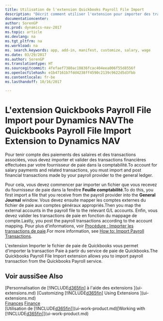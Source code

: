 ```yaml
---
title: Utilisation de l'extension Quickbooks Payroll File Import
description: "Décrit comment utiliser l'extension pour importer des transactions de salaire et de paie à partir du service de paie de Quickbooks."
documentationcenter: 
author: SorenGP
ms.prod: dynamics-nav-2017
ms.topic: article
ms.devlang: na
ms.tgt_pltfrm: na
ms.workload: na
ms. search.keywords: app, add-in, manifest, customize, salary, wage
ms.date: 03/29/2017
ms.author: SorenGP
ms.translationtype: HT
ms.sourcegitcommit: 4fefaef7380ac10836fcac404eea006f55d8556f
ms.openlocfilehash: e1b47161b7fdd4238ff4590c2139c9622d5d3fbb
ms.contentlocale: fr-be
ms.lasthandoff: 10/16/2017

---
```

# <a name="the-quickbooks-payroll-file-import-extension-to-dynamics-nav"></a><span data-ttu-id="935d2-103">L'extension Quickbooks Payroll File Import pour Dynamics NAV</span><span class="sxs-lookup"><span data-stu-id="935d2-103">The Quickbooks Payroll File Import Extension to Dynamics NAV</span></span>
<span data-ttu-id="935d2-104">Pour tenir compte des paiements des salaires et des transactions associées, vous devez importer et valider des transactions financières effectuées par votre fournisseur de paie dans la comptabilité.</span><span class="sxs-lookup"><span data-stu-id="935d2-104">To account for salary payments and related transactions, you must import and post financial transactions made by your payroll provider to the general ledger.</span></span>

<span data-ttu-id="935d2-105">Pour cela, vous devez commencer par importer un fichier que vous recevez du fournisseur de paie dans la fenêtre **Feuille comptabilité**.</span><span class="sxs-lookup"><span data-stu-id="935d2-105">To do this, you first import a file that you receive from the payroll provider into the **General Journal** window.</span></span> <span data-ttu-id="935d2-106">Vous devez ensuite mapper les comptes externes du fichier de paie aux comptes généraux appropriés.</span><span class="sxs-lookup"><span data-stu-id="935d2-106">Then you map the external accounts in the payroll file to the relevant G/L accounts.</span></span> <span data-ttu-id="935d2-107">Enfin, vous devez valider les transactions de paie en fonction du mappage de compte.</span><span class="sxs-lookup"><span data-stu-id="935d2-107">Lastly, you post the payroll transactions according to the account mapping.</span></span> <span data-ttu-id="935d2-108">Pour plus d'informations, voir [Procédure : Importer les transactions de paie](finance-how-import-payroll-transactions.md).</span><span class="sxs-lookup"><span data-stu-id="935d2-108">For more information, see [How to: Import Payroll Transactions](finance-how-import-payroll-transactions.md).</span></span>

<span data-ttu-id="935d2-109">L'extension Importer le fichier de paie de Quickbooks vous permet d'importer la transaction Paie à partir du service de paie de Quickbooks.</span><span class="sxs-lookup"><span data-stu-id="935d2-109">The Quickbooks Payroll File Import extension allows you to import payroll transaction from the Quickbooks Payroll service.</span></span>

## <a name="see-also"></a><span data-ttu-id="935d2-110">Voir aussi</span><span class="sxs-lookup"><span data-stu-id="935d2-110">See Also</span></span>
<span data-ttu-id="935d2-111">[Personnalisation de [!INCLUDE[d365fin](includes/d365fin_md.md)] à l'aide des extensions ](ui-extensions.md)  </span><span class="sxs-lookup"><span data-stu-id="935d2-111">[Customizing [!INCLUDE[d365fin](includes/d365fin_md.md)] Using Extensions ](ui-extensions.md)  </span></span>  
<span data-ttu-id="935d2-112">[Finances](finance.md)  </span><span class="sxs-lookup"><span data-stu-id="935d2-112">[Finance](finance.md)  </span></span>  
<span data-ttu-id="935d2-113">[Utilisation de [!INCLUDE[d365fin](includes/d365fin_md.md)]](ui-work-product.md)</span><span class="sxs-lookup"><span data-stu-id="935d2-113">[Working with [!INCLUDE[d365fin](includes/d365fin_md.md)]](ui-work-product.md)</span></span>

